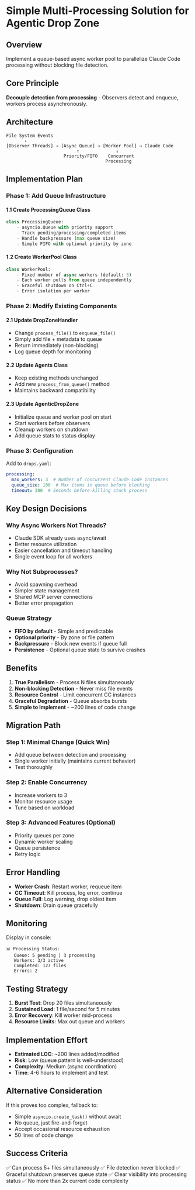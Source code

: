 # Simple Multi-Processing Solution for Agentic Drop Zone

## Overview
Implement a queue-based async worker pool to parallelize Claude Code processing without blocking file detection.

## Core Principle
**Decouple detection from processing** - Observers detect and enqueue, workers process asynchronously.

## Architecture

```
File System Events
       ↓
[Observer Threads] → [Async Queue] → [Worker Pool] → Claude Code
                           ↑              ↓
                      Priority/FIFO    Concurrent
                                      Processing
```

## Implementation Plan

### Phase 1: Add Queue Infrastructure

#### 1.1 Create ProcessingQueue Class
```python
class ProcessingQueue:
    - asyncio.Queue with priority support
    - Track pending/processing/completed items
    - Handle backpressure (max queue size)
    - Simple FIFO with optional priority by zone
```

#### 1.2 Create WorkerPool Class
```python
class WorkerPool:
    - Fixed number of async workers (default: 3)
    - Each worker pulls from queue independently
    - Graceful shutdown on Ctrl+C
    - Error isolation per worker
```

### Phase 2: Modify Existing Components

#### 2.1 Update DropZoneHandler
- Change `process_file()` to `enqueue_file()`
- Simply add file + metadata to queue
- Return immediately (non-blocking)
- Log queue depth for monitoring

#### 2.2 Update Agents Class
- Keep existing methods unchanged
- Add new `process_from_queue()` method
- Maintains backward compatibility

#### 2.3 Update AgenticDropZone
- Initialize queue and worker pool on start
- Start workers before observers
- Cleanup workers on shutdown
- Add queue stats to status display

### Phase 3: Configuration

Add to `drops.yaml`:
```yaml
processing:
  max_workers: 3  # Number of concurrent Claude Code instances
  queue_size: 100  # Max items in queue before blocking
  timeout: 300  # Seconds before killing stuck process
```

## Key Design Decisions

### Why Async Workers Not Threads?
- Claude SDK already uses async/await
- Better resource utilization
- Easier cancellation and timeout handling
- Single event loop for all workers

### Why Not Subprocesses?
- Avoid spawning overhead
- Simpler state management
- Shared MCP server connections
- Better error propagation

### Queue Strategy
- **FIFO by default** - Simple and predictable
- **Optional priority** - By zone or file pattern
- **Backpressure** - Block new events if queue full
- **Persistence** - Optional queue state to survive crashes

## Benefits

1. **True Parallelism** - Process N files simultaneously
2. **Non-blocking Detection** - Never miss file events
3. **Resource Control** - Limit concurrent CC instances
4. **Graceful Degradation** - Queue absorbs bursts
5. **Simple to Implement** - ~200 lines of code change

## Migration Path

### Step 1: Minimal Change (Quick Win)
- Add queue between detection and processing
- Single worker initially (maintains current behavior)
- Test thoroughly

### Step 2: Enable Concurrency
- Increase workers to 3
- Monitor resource usage
- Tune based on workload

### Step 3: Advanced Features (Optional)
- Priority queues per zone
- Dynamic worker scaling
- Queue persistence
- Retry logic

## Error Handling

- **Worker Crash**: Restart worker, requeue item
- **CC Timeout**: Kill process, log error, continue
- **Queue Full**: Log warning, drop oldest item
- **Shutdown**: Drain queue gracefully

## Monitoring

Display in console:
```
📊 Processing Status:
   Queue: 5 pending | 3 processing
   Workers: 3/3 active
   Completed: 127 files
   Errors: 2
```

## Testing Strategy

1. **Burst Test**: Drop 20 files simultaneously
2. **Sustained Load**: 1 file/second for 5 minutes
3. **Error Recovery**: Kill worker mid-process
4. **Resource Limits**: Max out queue and workers

## Implementation Effort

- **Estimated LOC**: ~200 lines added/modified
- **Risk**: Low (queue pattern is well-understood)
- **Complexity**: Medium (async coordination)
- **Time**: 4-6 hours to implement and test

## Alternative Consideration

If this proves too complex, fallback to:
- Simple `asyncio.create_task()` without await
- No queue, just fire-and-forget
- Accept occasional resource exhaustion
- 50 lines of code change

## Success Criteria

✅ Can process 5+ files simultaneously
✅ File detection never blocked
✅ Graceful shutdown preserves queue state
✅ Clear visibility into processing status
✅ No more than 2x current code complexity